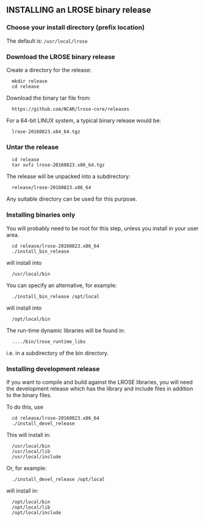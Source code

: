 ## INSTALLING an LROSE binary release

### Choose your install directory (prefix location)

The default is: `/usr/local/lrose`

### Download the LROSE binary release

Create a directory for the release:

```
  mkdir release
  cd release
```

Download the binary tar file from:

```
  https://github.com/NCAR/lrose-core/releases
```

For a 64-bit LINUX system, a typical binary release would be:

```
  lrose-20160823.x84_64.tgz
```

### Untar the release

```
  cd release
  tar xvfz lrose-20160823.x86_64.tgz
```

The release will be unpacked into a subdirectory:

```
  release/lrose-20160823.x86_64
```

Any suitable directory can be used for this purpose.

### Installing binaries only

You will probably need to be root for this step, unless you install
in your user area.

```
  cd release/lrose-20160823.x86_64
  ./install_bin_release 
```

will install into

```
  /usr/local/bin
```

You can specify an alternative, for example:

```
  ./install_bin_release /opt/local
```

will install into

```
  /opt/local/bin
```

The run-time dynamic libraries will be found in:

```
  ..../bin/lrose_runtime_libs
```

i.e. in a subdirectory of the bin directory.

### Installing development release

If you want to compile and build against the LROSE libraries, you will need the
development release which has the library and include files in addition to the
binary files.

To do this, use

```
  cd release/lrose-20160823.x86_64
  ./install_devel_release
```

This will install in:

```
  /usr/local/bin
  /usr/local/lib
  /usr/local/include
```

Or, for example:

```
  ./install_devel_release /opt/local
```

will install in:

```
  /opt/local/bin
  /opt/local/lib
  /opt/local/include
```


